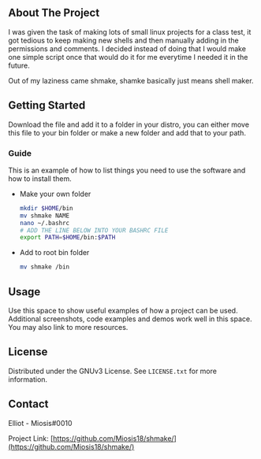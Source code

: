 <!-- ABOUT THE PROJECT -->
## About The Project

I was given the task of making lots of small linux projects for a class test, it got tedious to keep making new shells and then manually adding in the permissions and comments. I decided instead of doing that I would make one simple script once that would do it for me everytime I needed it in the future.<br>

Out of my laziness came shmake, shamke basically just means shell maker.



<!-- GETTING STARTED -->
## Getting Started

Download the file and add it to a folder in your distro, you can either move this file to your bin folder or make a new folder and add that to your path.

### Guide

This is an example of how to list things you need to use the software and how to install them.
* Make your own folder
  ```sh
  mkdir $HOME/bin
  mv shmake NAME
  nano ~/.bashrc
  # ADD THE LINE BELOW INTO YOUR BASHRC FILE
  export PATH=$HOME/bin:$PATH
  ```
  
* Add to root bin folder
  ```sh
  mv shmake /bin
  ```


<!-- USAGE EXAMPLES -->
## Usage

Use this space to show useful examples of how a project can be used. Additional screenshots, code examples and demos work well in this space. You may also link to more resources.



<!-- LICENSE -->
## License

Distributed under the GNUv3 License. See `LICENSE.txt` for more information.




<!-- CONTACT -->
## Contact

Elliot - Miosis#0010

Project Link: [https://github.com/Miosis18/shmake/](https://github.com/Miosis18/shmake/)

